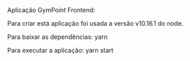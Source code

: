 Aplicação GymPoint Frontend:

Para criar está aplicação foi usada a versão v10.16.1 do node.

Para baixar as dependências:
yarn

Para executar a aplicação:
yarn start